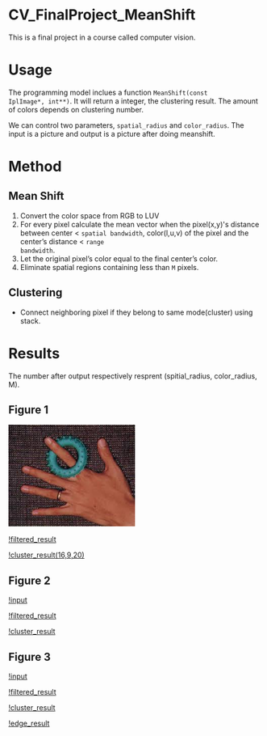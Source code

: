 # CV_FinalProject_MeanShift 
This is a final project in a course called computer vision.
# Usage #
The programming model inclues a function <code>MeanShift(const IplImage*, int**)</code>. It will return a integer, the clustering result. The amount of colors depends on clustering number.

We can control two parameters, <code>spatial_radius</code> and <code>color_radius</code>. The input is a picture and output is a picture after doing meanshift.
# Method #
## Mean Shift ##
1. Convert the color space from RGB to LUV
2. For every pixel calculate the mean vector when the pixel(x,y)'s distance between center < <code>spatial bandwidth</code>, color(l,u,v) of the pixel and the center’s distance < <code>range bandwidth</code>.
3. Let the original pixel’s color equal to the final center’s color.
4. Eliminate spatial regions containing less than <code>M</code> pixels.
## Clustering ##
- Connect neighboring pixel if they belong to same mode(cluster) using stack.

# Results #
The number after output respectively resprent (spitial_radius, color_radius, M).
## Figure 1 ##
<img src="https://github.com/YuAnChang1993/CV-Final-Project-MeanShift/blob/master/image1/image1.jpg"/>

[!filtered_result](https://github.com/YuAnChang1993/CV-Final-Project-MeanShift/blob/master/image1/image1_result/filtered(16%2C19).png)

[!cluster_result(16,9,20)](https://github.com/YuAnChang1993/CV-Final-Project-MeanShift/blob/master/image1/image1_result/cluster(16%2C19).png)
## Figure 2 ##
[!input](https://github.com/YuAnChang1993/CV-Final-Project-MeanShift/blob/master/image2/image2.jpg)

[!filtered_result](https://github.com/YuAnChang1993/CV-Final-Project-MeanShift/blob/master/image2/image2_result/filtered.png)

[!cluster_result](https://github.com/YuAnChang1993/CV-Final-Project-MeanShift/blob/master/image2/image2_result/cluster.png)
## Figure 3 ##
[!input](https://github.com/YuAnChang1993/CV-Final-Project-MeanShift/blob/master/image3/image3.jpg)

[!filtered_result](https://github.com/YuAnChang1993/CV-Final-Project-MeanShift/blob/master/image3/image3_result/filtered.png)

[!cluster_result](https://github.com/YuAnChang1993/CV-Final-Project-MeanShift/blob/master/image3/image3_result/cluster.png)

[!edge_result](https://github.com/YuAnChang1993/CV-Final-Project-MeanShift/blob/master/image3/image3_result/edge_result.png)



